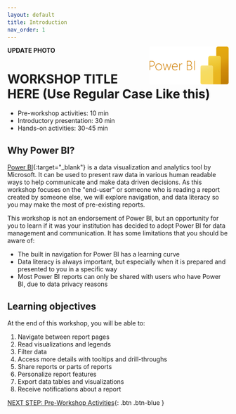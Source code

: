 ```yaml
---
layout: default
title: Introduction 
nav_order: 1
---
```

**UPDATE PHOTO**
<img src="images\power-bi-microsoft-logo-E4FC8DE4A9-seeklogo.com.png" style="float:right;width:180px;" alt="Power BI Logo">

# WORKSHOP TITLE HERE (Use Regular Case Like this)

- Pre-workshop activities: 10 min 
- Introductory presentation: 30 min
- Hands-on activities: 30-45 min

## Why Power BI? 

[Power BI](https://powerbi.microsoft.com/en-ca/){:target="_blank"} is a data visualization and analytics tool by Microsoft. It can be used to present raw data in various human readable ways to help communicate and make data driven decisions. As this workshop focuses on the "end-user" or someone who is reading a report created by someone else, we will explore navigation, and data literacy so you may make the most of pre-existing reports.

This workshop is not an endorsement of Power BI, but an opportunity for you to learn if it was your institution has decided to adopt Power BI for data management and communication. It has some limitations that you should be aware of:

- The built in navigation for Power BI has a learning curve
- Data literacy is always important, but especially when it is prepared and presented to you in a specific way
- Most Power BI reports can only be shared with users who have Power BI, due to data privacy reasons

## Learning objectives

At the end of this workshop, you will be able to:

1. Navigate between report pages
2. Read visualizations and legends
3. Filter data
4. Access more details with tooltips and drill-throughs
5. Share reports or parts of reports
6. Personalize report features 
7. Export data tables and visualizations
8. Receive notifications about a report
 
[NEXT STEP: Pre-Workshop Activities](pre-workshop.html){: .btn .btn-blue }
